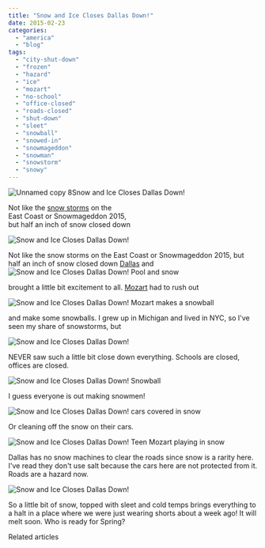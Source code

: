 ```yaml
---
title: "Snow and Ice Closes Dallas Down!"
date: 2015-02-23
categories: 
  - "america"
  - "blog"
tags: 
  - "city-shut-down"
  - "frozen"
  - "hazard"
  - "ice"
  - "mozart"
  - "no-school"
  - "office-closed"
  - "roads-closed"
  - "shut-down"
  - "sleet"
  - "snowball"
  - "snowed-in"
  - "snowmageddon"
  - "snowman"
  - "snowstorm"
  - "snowy"
---
```


![Unnamed copy 8](https://pub-ac94b3f306b24c0dba4238943c97f2e1.r2.dev/6a00e5502a9507883301bb07f6c090970d.jpg)Snow and Ice Closes Dallas Down!  
  
Not like the [snow storms](http://en.wikipedia.org/wiki/Winter_storm "Winter storm") on the  
East Coast or Snowmageddon 2015,  
but half an inch of snow closed down

<!--more-->  
  
![Snow and Ice Closes Dallas Down!](https://pub-ac94b3f306b24c0dba4238943c97f2e1.r2.dev/6a00e5502a9507883301bb07f6c36e970d.png)  
  
Not like the snow storms on the East Coast or Snowmageddon 2015, but half an inch of snow closed down [Dallas](https://pub-ac94b3f306b24c0dba4238943c97f2e1.r2.dev/2014/02/omg-snow-in-dallas.html "snow dallas") and![Snow and Ice Closes Dallas Down! Pool and snow](https://pub-ac94b3f306b24c0dba4238943c97f2e1.r2.dev/6a00e5502a9507883301b7c752fd63970b.png)

brought a little bit excitement to all. [Mozart](https://pub-ac94b3f306b24c0dba4238943c97f2e1.r2.dev/2015/02/teen-mozart-singing-red-carpet-grammys.html "teen mozart singing grammy red carpet") had to rush out 

![Snow and Ice Closes Dallas Down! Mozart makes a snowball](https://pub-ac94b3f306b24c0dba4238943c97f2e1.r2.dev/6a00e5502a9507883301bb07f6c3d6970d.png)

and make some snowballs. I grew up in Michigan and lived in NYC, so I've seen my share of snowstorms, but

![Snow and Ice Closes Dallas Down!](https://pub-ac94b3f306b24c0dba4238943c97f2e1.r2.dev/6a00e5502a9507883301b7c752fa05970b.png)

NEVER saw such a little bit close down everything. Schools are closed, offices are closed.  
  
![Snow and Ice Closes Dallas Down! Snowball](https://pub-ac94b3f306b24c0dba4238943c97f2e1.r2.dev/6a00e5502a9507883301bb07f6c41f970d.png)

I guess everyone is out making snowmen!

![Snow and Ice Closes Dallas Down! cars covered in snow](https://pub-ac94b3f306b24c0dba4238943c97f2e1.r2.dev/6a00e5502a9507883301b7c752fa68970b.png)

Or cleaning off the snow on their cars. 

![Snow and Ice Closes Dallas Down! Teen Mozart playing in snow](https://pub-ac94b3f306b24c0dba4238943c97f2e1.r2.dev/6a00e5502a9507883301bb07f6c479970d.png)

Dallas has no snow machines to clear the roads since snow is a rarity here. I've read they don't use salt because the cars here are not protected from it. Roads are a hazard now. 

![Snow and Ice Closes Dallas Down!](https://pub-ac94b3f306b24c0dba4238943c97f2e1.r2.dev/6a00e5502a9507883301bb07f6c496970d.png)

So a little bit of snow, topped with sleet and cold temps brings everything to a halt in a place where we were just wearing shorts about a week ago! It will melt soon. Who is ready for Spring? 

Related articles

